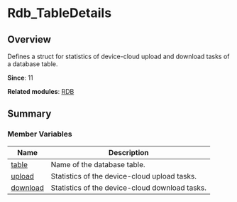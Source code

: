 # Rdb_TableDetails


## Overview

Defines a struct for statistics of device-cloud upload and download tasks of a database table.

**Since**: 11

**Related modules**: [RDB](_r_d_b.md)


## Summary


### Member Variables

| Name| Description|
| -------- | -------- |
| [table](_r_d_b.md#table) | Name of the database table.|
| [upload](_r_d_b.md#upload) | Statistics of the device-cloud upload tasks.|
| [download](_r_d_b.md#download) | Statistics of the device-cloud download tasks.|

